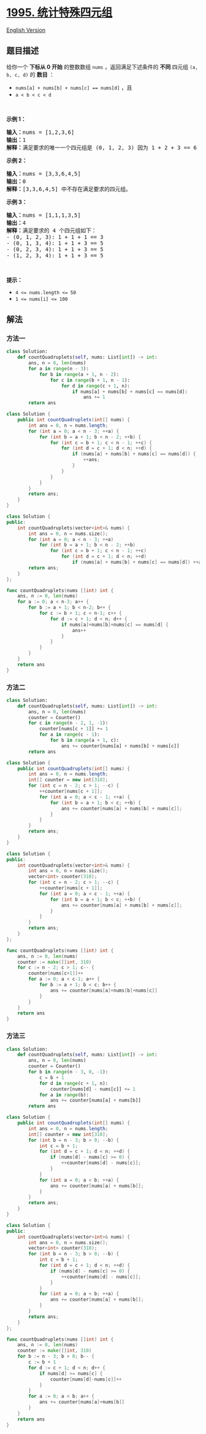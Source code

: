 # [1995. 统计特殊四元组](https://leetcode.cn/problems/count-special-quadruplets)

[English Version](/solution/1900-1999/1995.Count%20Special%20Quadruplets/README_EN.md)

<!-- tags:数组,枚举 -->

## 题目描述

<!-- 这里写题目描述 -->

<p>给你一个 <strong>下标从 0 开始</strong> 的整数数组 <code>nums</code> ，返回满足下述条件的 <strong>不同</strong> 四元组 <code>(a, b, c, d)</code> 的 <strong>数目</strong> ：</p>

<ul>
	<li><code>nums[a] + nums[b] + nums[c] == nums[d]</code> ，且</li>
	<li><code>a &lt; b &lt; c &lt; d</code></li>
</ul>

<p>&nbsp;</p>

<p><strong>示例 1：</strong></p>

<pre><strong>输入：</strong>nums = [1,2,3,6]
<strong>输出：</strong>1
<strong>解释：</strong>满足要求的唯一一个四元组是 (0, 1, 2, 3) 因为 1 + 2 + 3 == 6 。
</pre>

<p><strong>示例 2：</strong></p>

<pre><strong>输入：</strong>nums = [3,3,6,4,5]
<strong>输出：</strong>0
<strong>解释：</strong>[3,3,6,4,5] 中不存在满足要求的四元组。
</pre>

<p><strong>示例 3：</strong></p>

<pre><strong>输入：</strong>nums = [1,1,1,3,5]
<strong>输出：</strong>4
<strong>解释：</strong>满足要求的 4 个四元组如下：
- (0, 1, 2, 3): 1 + 1 + 1 == 3
- (0, 1, 3, 4): 1 + 1 + 3 == 5
- (0, 2, 3, 4): 1 + 1 + 3 == 5
- (1, 2, 3, 4): 1 + 1 + 3 == 5
</pre>

<p>&nbsp;</p>

<p><strong>提示：</strong></p>

<ul>
	<li><code>4 &lt;= nums.length &lt;= 50</code></li>
	<li><code>1 &lt;= nums[i] &lt;= 100</code></li>
</ul>

## 解法

### 方法一

<!-- tabs:start -->

```python
class Solution:
    def countQuadruplets(self, nums: List[int]) -> int:
        ans, n = 0, len(nums)
        for a in range(n - 3):
            for b in range(a + 1, n - 2):
                for c in range(b + 1, n - 1):
                    for d in range(c + 1, n):
                        if nums[a] + nums[b] + nums[c] == nums[d]:
                            ans += 1
        return ans
```

```java
class Solution {
    public int countQuadruplets(int[] nums) {
        int ans = 0, n = nums.length;
        for (int a = 0; a < n - 3; ++a) {
            for (int b = a + 1; b < n - 2; ++b) {
                for (int c = b + 1; c < n - 1; ++c) {
                    for (int d = c + 1; d < n; ++d) {
                        if (nums[a] + nums[b] + nums[c] == nums[d]) {
                            ++ans;
                        }
                    }
                }
            }
        }
        return ans;
    }
}
```

```cpp
class Solution {
public:
    int countQuadruplets(vector<int>& nums) {
        int ans = 0, n = nums.size();
        for (int a = 0; a < n - 3; ++a)
            for (int b = a + 1; b < n - 2; ++b)
                for (int c = b + 1; c < n - 1; ++c)
                    for (int d = c + 1; d < n; ++d)
                        if (nums[a] + nums[b] + nums[c] == nums[d]) ++ans;
        return ans;
    }
};
```

```go
func countQuadruplets(nums []int) int {
	ans, n := 0, len(nums)
	for a := 0; a < n-3; a++ {
		for b := a + 1; b < n-2; b++ {
			for c := b + 1; c < n-1; c++ {
				for d := c + 1; d < n; d++ {
					if nums[a]+nums[b]+nums[c] == nums[d] {
						ans++
					}
				}
			}
		}
	}
	return ans
}
```

<!-- tabs:end -->

### 方法二

<!-- tabs:start -->

```python
class Solution:
    def countQuadruplets(self, nums: List[int]) -> int:
        ans, n = 0, len(nums)
        counter = Counter()
        for c in range(n - 2, 1, -1):
            counter[nums[c + 1]] += 1
            for a in range(c - 1):
                for b in range(a + 1, c):
                    ans += counter[nums[a] + nums[b] + nums[c]]
        return ans
```

```java
class Solution {
    public int countQuadruplets(int[] nums) {
        int ans = 0, n = nums.length;
        int[] counter = new int[310];
        for (int c = n - 2; c > 1; --c) {
            ++counter[nums[c + 1]];
            for (int a = 0; a < c - 1; ++a) {
                for (int b = a + 1; b < c; ++b) {
                    ans += counter[nums[a] + nums[b] + nums[c]];
                }
            }
        }
        return ans;
    }
}
```

```cpp
class Solution {
public:
    int countQuadruplets(vector<int>& nums) {
        int ans = 0, n = nums.size();
        vector<int> counter(310);
        for (int c = n - 2; c > 1; --c) {
            ++counter[nums[c + 1]];
            for (int a = 0; a < c - 1; ++a) {
                for (int b = a + 1; b < c; ++b) {
                    ans += counter[nums[a] + nums[b] + nums[c]];
                }
            }
        }
        return ans;
    }
};
```

```go
func countQuadruplets(nums []int) int {
	ans, n := 0, len(nums)
	counter := make([]int, 310)
	for c := n - 2; c > 1; c-- {
		counter[nums[c+1]]++
		for a := 0; a < c-1; a++ {
			for b := a + 1; b < c; b++ {
				ans += counter[nums[a]+nums[b]+nums[c]]
			}
		}
	}
	return ans
}
```

<!-- tabs:end -->

### 方法三

<!-- tabs:start -->

```python
class Solution:
    def countQuadruplets(self, nums: List[int]) -> int:
        ans, n = 0, len(nums)
        counter = Counter()
        for b in range(n - 3, 0, -1):
            c = b + 1
            for d in range(c + 1, n):
                counter[nums[d] - nums[c]] += 1
            for a in range(b):
                ans += counter[nums[a] + nums[b]]
        return ans
```

```java
class Solution {
    public int countQuadruplets(int[] nums) {
        int ans = 0, n = nums.length;
        int[] counter = new int[310];
        for (int b = n - 3; b > 0; --b) {
            int c = b + 1;
            for (int d = c + 1; d < n; ++d) {
                if (nums[d] - nums[c] >= 0) {
                    ++counter[nums[d] - nums[c]];
                }
            }
            for (int a = 0; a < b; ++a) {
                ans += counter[nums[a] + nums[b]];
            }
        }
        return ans;
    }
}
```

```cpp
class Solution {
public:
    int countQuadruplets(vector<int>& nums) {
        int ans = 0, n = nums.size();
        vector<int> counter(310);
        for (int b = n - 3; b > 0; --b) {
            int c = b + 1;
            for (int d = c + 1; d < n; ++d) {
                if (nums[d] - nums[c] >= 0) {
                    ++counter[nums[d] - nums[c]];
                }
            }
            for (int a = 0; a < b; ++a) {
                ans += counter[nums[a] + nums[b]];
            }
        }
        return ans;
    }
};
```

```go
func countQuadruplets(nums []int) int {
	ans, n := 0, len(nums)
	counter := make([]int, 310)
	for b := n - 3; b > 0; b-- {
		c := b + 1
		for d := c + 1; d < n; d++ {
			if nums[d] >= nums[c] {
				counter[nums[d]-nums[c]]++
			}
		}
		for a := 0; a < b; a++ {
			ans += counter[nums[a]+nums[b]]
		}
	}
	return ans
}
```

<!-- tabs:end -->

<!-- end -->
